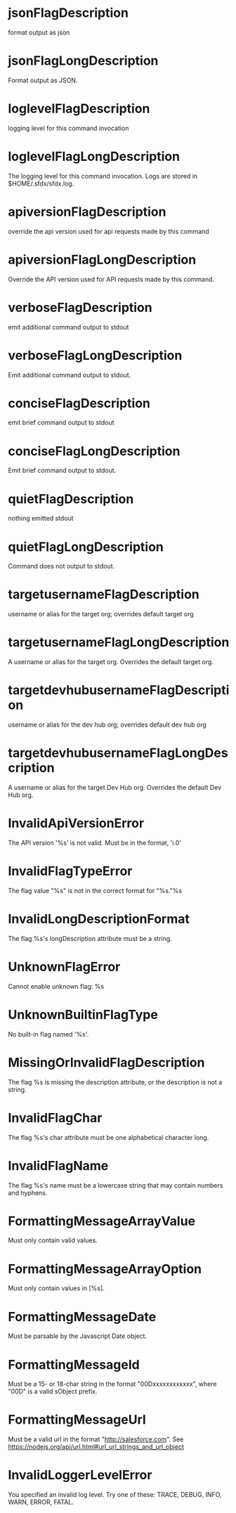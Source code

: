 # jsonFlagDescription

format output as json

# jsonFlagLongDescription

Format output as JSON.

# loglevelFlagDescription

logging level for this command invocation

# loglevelFlagLongDescription

The logging level for this command invocation. Logs are stored in $HOME/.sfdx/sfdx.log.

# apiversionFlagDescription

override the api version used for api requests made by this command

# apiversionFlagLongDescription

Override the API version used for API requests made by this command.

# verboseFlagDescription

emit additional command output to stdout

# verboseFlagLongDescription

Emit additional command output to stdout.

# conciseFlagDescription

emit brief command output to stdout

# conciseFlagLongDescription

Emit brief command output to stdout.

# quietFlagDescription

nothing emitted stdout

# quietFlagLongDescription

Command does not output to stdout.

# targetusernameFlagDescription

username or alias for the target org; overrides default target org

# targetusernameFlagLongDescription

A username or alias for the target org. Overrides the default target org.

# targetdevhubusernameFlagDescription

username or alias for the dev hub org; overrides default dev hub org

# targetdevhubusernameFlagLongDescription

A username or alias for the target Dev Hub org. Overrides the default Dev Hub org.

# InvalidApiVersionError

The API version '%s' is not valid. Must be in the format, 'i.0'

# InvalidFlagTypeError

The flag value "%s" is not in the correct format for "%s."%s

# InvalidLongDescriptionFormat

The flag %s's longDescription attribute must be a string.

# UnknownFlagError

Cannot enable unknown flag: %s

# UnknownBuiltinFlagType

No built-in flag named '%s'.

# MissingOrInvalidFlagDescription

The flag %s is missing the description attribute, or the description is not a string.

# InvalidFlagChar

The flag %s's char attribute must be one alphabetical character long.

# InvalidFlagName

The flag %s's name must be a lowercase string that may contain numbers and hyphens.

# FormattingMessageArrayValue

Must only contain valid values.

# FormattingMessageArrayOption

Must only contain values in [%s].

# FormattingMessageDate

Must be parsable by the Javascript Date object.

# FormattingMessageId

Must be a 15- or 18-char string in the format "00Dxxxxxxxxxxxx", where "00D" is a valid sObject prefix.

# FormattingMessageUrl

Must be a valid url in the format "http://salesforce.com". See https://nodejs.org/api/url.html#url_url_strings_and_url_object

# InvalidLoggerLevelError

You specified an invalid log level. Try one of these: TRACE, DEBUG, INFO, WARN, ERROR, FATAL.
